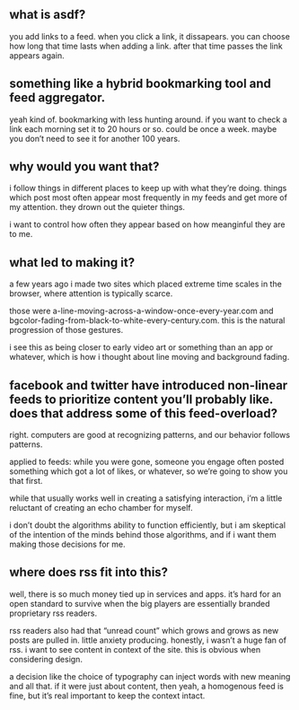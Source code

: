## what is asdf?

you add links to a feed. when you click a link, it dissapears. you can choose how long that time lasts when adding a link. after that time passes the link appears again.

## something like a hybrid bookmarking tool and feed aggregator.

yeah kind of. bookmarking with less hunting around. if you want to check a link each morning set it to 20 hours or so. could be once a week. maybe you don’t need to see it for another 100 years.

## why would you want that?

i follow things in different places to keep up with what they’re doing. things which post most often appear most frequently in my feeds and get more of my attention. they drown out the quieter things.

i want to control how often they appear based on how meanginful they are to me.

## what led to making it?

a few years ago i made two sites which placed extreme time scales in the browser, where attention is typically scarce.

those were a-line-moving-across-a-window-once-every-year.com and bgcolor-fading-from-black-to-white-every-century.com. this is the natural progression of those gestures.

i see this as being closer to early video art or something than an app or whatever, which is how i thought about line moving and background fading.

## facebook and twitter have introduced non-linear feeds to prioritize content you’ll probably like. does that address some of this feed-overload?

right. computers are good at recognizing patterns, and our behavior follows patterns.

applied to feeds: while you were gone, someone you engage often posted something which got a lot of likes, or whatever, so we’re going to show you that first.

while that usually works well in creating a satisfying interaction, i’m a little reluctant of creating an echo chamber for myself.

i don’t doubt the algorithms ability to function efficiently, but i am skeptical of the intention of the minds behind those algorithms, and if i want them making those decisions for me.

## where does rss fit into this?

well, there is so much money tied up in services and apps. it’s hard for an open standard to survive when the big players are essentially branded proprietary rss readers.

rss readers also had that “unread count” which grows and grows as new posts are pulled in. little anxiety producing. honestly, i wasn’t a huge fan of rss. i want to see content in context of the site. this is obvious when considering design.

a decision like the choice of typography can inject words with new meaning and all that. if it were just about content, then yeah, a homogenous feed is fine, but it’s real important to keep the context intact.